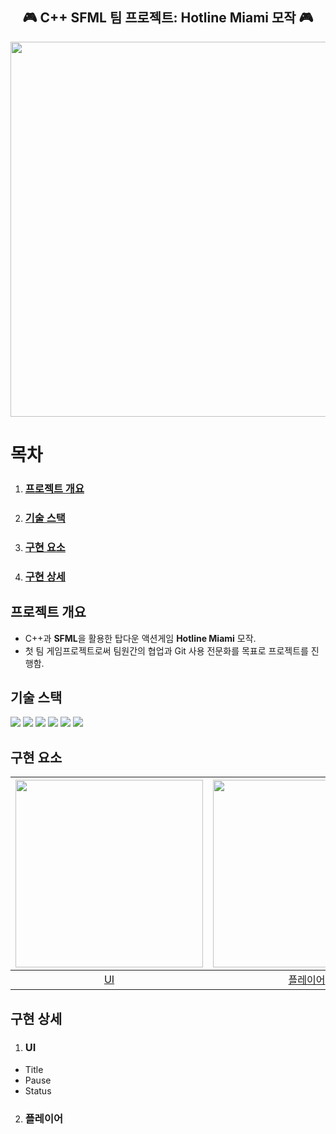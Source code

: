 <div align="center">
  <h2>🎮 C++ SFML 팀 프로젝트: Hotline Miami 모작 🎮</h2>
</div>

<div align="center">
  <img width="600" src="https://github.com/user-attachments/assets/27894175-f3c7-4280-969c-4ca582b49c69"/>
</div>

# 목차
1. ### [프로젝트 개요](#프로젝트-개요)
2. ### [기술 스택](#기술-스택)
3. ### [구현 요소](#구현-요소)
4. ### [구현 상세](#구현-상세)


## 프로젝트 개요
- C++과 **SFML**을 활용한 탑다운 액션게임 **Hotline Miami** 모작.
- 첫 팀 게임프로젝트로써 팀원간의 협업과 Git 사용 전문화를 목표로 프로젝트를 진행함.

## 기술 스택

<p align="left">
  <img src="https://img.shields.io/badge/C++-00599C?style=flat-square&logo=c%2B%2B&logoColor=white"/>
  <img src="https://img.shields.io/badge/SFML-74C365?style=flat-square&logo=sfml&logoColor=white"/>
  <img src="https://img.shields.io/badge/Visual_Studio-5C2D91?style=flat-square&logo=visual%20studio&logoColor=white"/>
  <img src="https://img.shields.io/badge/Git-F05032?style=flat-square&logo=git&logoColor=white"/>
  <img src="https://img.shields.io/badge/GitHub-181717?style=flat-square&logo=github&logoColor=white"/>
  <img src="https://img.shields.io/badge/SourceTree-0052CC?style=flat-square&logo=sourcetree&logoColor=white"/>
</p>

## 구현 요소

|[<img width="300" src="https://github.com/user-attachments/assets/0aeeea80-a694-4d62-b0af-774bcdc1e084"/>](#UI)|[<img width="300" src=""/>](#플레이어)|
|:---:|:---:|
| [UI](#UI) | [플레이어](#플레이어)|

## 구현 상세
1. ### UI
  - Title
  - Pause
  - Status

2. ### 플레이어
   
